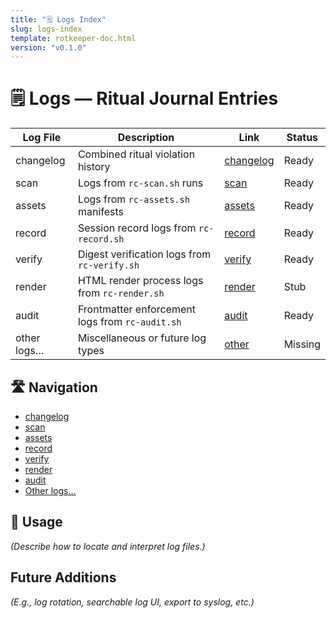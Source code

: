 ```yaml
---
title: "🗒️ Logs Index"
slug: logs-index
template: rotkeeper-doc.html
version: "v0.1.0"
---
```

<!-- asset-meta:
     name:        "logs-index.md"
     version:     "v0.1.0"
     description: "Index of all log artifacts generated by Rotkeeper scripts"
     author:      "Rotkeeper Ritual Council"
-->

# 🗒️ Logs — Ritual Journal Entries

<!-- The council’s ledger of all ritual logs -->

| Log File            | Description                              | Link                                 | Status   |
|---------------------|------------------------------------------|--------------------------------------|----------|
| changelog           | Combined ritual violation history        | [changelog](logs/changelog.html)     | Ready    |
| scan                | Logs from `rc-scan.sh` runs              | [scan](logs/scan.html)               | Ready    |
| assets              | Logs from `rc-assets.sh` manifests       | [assets](logs/assets.html)           | Ready    |
| record              | Session record logs from `rc-record.sh`  | [record](logs/record.html)           | Ready    |
| verify              | Digest verification logs from `rc-verify.sh` | [verify](logs/verify.html)        | Ready    |
| render              | HTML render process logs from `rc-render.sh` | [render](logs/render.html)        | Stub     |
| audit               | Frontmatter enforcement logs from `rc-audit.sh` | [audit](logs/audit.html)        | Ready    |
| other logs…         | Miscellaneous or future log types        | [other](logs/index.html)             | Missing  |

## 🛣️ Navigation

<!-- Quick navigation to logs -->
- [changelog](logs/changelog.html)
- [scan](logs/scan.html)
- [assets](logs/assets.html)
- [record](logs/record.html)
- [verify](logs/verify.html)
- [render](logs/render.html)
- [audit](logs/audit.html)
- [Other logs…](logs/index.html)

## 🧭 Usage

*(Describe how to locate and interpret log files.)*

## Future Additions

*(E.g., log rotation, searchable log UI, export to syslog, etc.)*